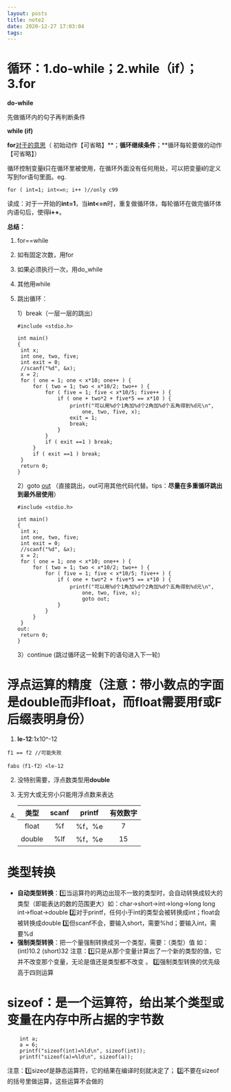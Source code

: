 ```yaml
---
layout: posts
title: note2
date: 2020-12-27 17:03:04
tags:
---
```


# 循环：1.do-while；2.while（if）；3.for

**do-while**

先做循环内的句子再判断条件

**while (if)**

**for**<u>对于的意思</u>（ 初始动作【可省略】**；**循环继续条件**；**循环每轮要做的动作【可省略】）

循环控制变量**i**只在循环里被使用，在循环外面没有任何用处，可以把变量**i**的定义写到for语句里面。eg.

```
for ( int=1; int<=n; i++ )//only c99
```

读成：对于一开始的**int=1**，当**int<=n**时，重复做循环体，每轮循环在做完循环体内语句后，使得**i++**。

**总结：**

1. for==while

2. 如有固定次数，用for

3. 如果必须执行一次，用do_while

4. 其他用while

5. 跳出循环：

   1）break（一层一层的跳出）

   ```
   #include <stdio.h>
   
   int main()
   {
   	int x;
   	int one, two, five;
   	int exit = 0;
   	//scanf("%d", &x);
   	x = 2;
   	for ( one = 1; one < x*10; one++ ) {
   		for ( two = 1; two < x*10/2; two++ ) {
   			for ( five = 1; five < x*10/5; five++ ) {
   				if ( one + two*2 + five*5 == x*10 ) {
   					printf("可以用%d个1角加%d个2角加%d个五角得到%d元\n",
   						one, two, five, x);
   					exit = 1;
   					break; 
   				}
   			}
   			if ( exit ==1 ) break;
   		}
   		if ( exit ==1 ) break;
   	}
   	return 0;
   }
   ```

   2）goto <u>out</u> （直接跳出，out可用其他代码代替。tips：**尽量在多重循环跳出到最外层使用**）

   ```
   #include <stdio.h>
   
   int main()
   {
   	int x;
   	int one, two, five;
   	int exit = 0;
   	//scanf("%d", &x);
   	x = 2;
   	for ( one = 1; one < x*10; one++ ) {
   		for ( two = 1; two < x*10/2; two++ ) {
   			for ( five = 1; five < x*10/5; five++ ) {
   				if ( one + two*2 + five*5 == x*10 ) {
   					printf("可以用%d个1角加%d个2角加%d个五角得到%d元\n",
   						one, two, five, x);
   						goto out; 
   				}
   			}
   		}
   	}
   out:
   	return 0;
   }
   ```

   3）continue	(跳过循环这一轮剩下的语句进入下一轮)

# 浮点运算的精度（注意：带小数点的字面是double而非float，而float需要用f或F后缀表明身份）

1. **le-12**:1x10^-12

```
f1 == f2 //可能失败
```

```
fabs（f1-f2）<le-12
```

2. 没特别需要，浮点数类型用**double**

3. 无穷大或无穷小只能用浮点数来表达

4. |  类型  | scanf | printf | 有效数字 |
   | :----: | :---: | :----: | :------: |
   | float  |  %f   | %f，%e |    7     |
   | double |  %lf  | %f，%e |    15    |

# 类型转换

- **自动类型转换**：1️⃣当运算符的两边出现不一致的类型时，会自动转换成较大的类型（即能表达的数的范围更大）如：char→short→int→long→long long		int→float→double
  2️⃣对于printf，任何小于int的类型会被转换成int；float会被转换成double
  3️⃣但scanf不会，要输入short，需要%hd；要输入int，需要%d
- **强制类型转换**：把一个量强制转换成另一个类型，需要：（类型）值
  如：(int)10.2   (short)32
  注意：1️⃣只是从那个变量计算出了一个新的类型的值，它并不改变那个变量，无论是值还是类型都不改变 。
  2️⃣强制类型转换的优先级高于四则运算

# sizeof：是一个运算符，给出某个类型或变量在内存中所占据的字节数

```
	int a;
	a = 6;
	printf("sizeof(int)=%ld\n", sizeof(int));
	printf("sizeof(a)=%ld\n", sizeof(a));
```

注意：1️⃣sizeof是静态运算符，它的结果在编译时刻就决定了；
			2️⃣不要在sizeof的括号里做运算，这些运算不会做的